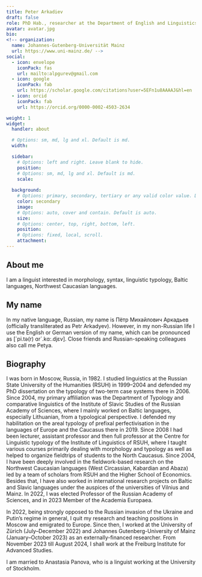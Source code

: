 ```yaml
---
title: Peter Arkadiev
draft: false
role: PhD Hab., researcher at the Department of English and Linguistics of the Johannes-Gutenberg-Universität Mainz
avatar: avatar.jpg
bio: 
<!-- organization:
  name: Johannes-Gutenberg-Universität Mainz
  url: https://www.uni-mainz.de/ -->
social:
  - icon: envelope
    iconPack: fas
    url: mailto:alpgurev@gmail.com
  - icon: google
    iconPack: fab
    url: https://scholar.google.com/citations?user=5EFn1u8AAAAJ&hl=en
  - icon: orcid
    iconPack: fab
    url: https://orcid.org/0000-0002-4503-2634

weight: 1
widget:
  handler: about

  # Options: sm, md, lg and xl. Default is md.
  width:

  sidebar:
    # Options: left and right. Leave blank to hide.
    position:
    # Options: sm, md, lg and xl. Default is md.
    scale:
  
  background:
    # Options: primary, secondary, tertiary or any valid color value. Default is primary.
    color: secondary
    image:
    # Options: auto, cover and contain. Default is auto.
    size:
    # Options: center, top, right, bottom, left.
    position:
    # Options: fixed, local, scroll.
    attachment: 
---
```


## About me

I am a linguist interested in morphology, syntax, linguistic typology, Baltic languages, Northwest Caucasian languages.

## My name

In my native language, Russian, my name is Пётр Михайлович Аркадьев (officially transliterated as Petr Arkadyev). However, in my non-Russian life I use the English or German version of my name, which can be pronounced as [´pi.tə(r) ɑr´.kɑ:.djɛv]. Close friends and Russian-speaking colleagues also call me Petya.

## Biography 

I was born in Moscow, Russia, in 1982. I studied linguistics at the Russian State University of the Humanities (RSUH) in 1999–2004 and defended my PhD dissertation on the typology of two-term case systems there in 2006. Since 2004, my primary affiliation was the Department of Typology and comparative linguistics of the Institute of Slavic Studies of the Russian Academy of Sciences, where I mainly worked on Baltic languages, especially Lithuanian, from a typological perspective. I defended my habilitation on the areal typology of prefixal perfectivisation in the languages of Europe and the Caucasus there in 2019. Since 2008 I had been lecturer, assistant professor and then full professor at the Centre for Linguistic typology of the Institute of Linguistics of RSUH, where I taught various courses primarily dealing with morphology and typology as well as helped to organize fieldtrips of students to the North Caucasus. Since 2004, I have been deeply involved in the fieldwork-based research on the Northwest Caucasian languages (West Circassian, Kabardian and Abaza) led by a team of scholars from RSUH and the Higher School of Economics. Besides that, I have also worked in international research projects on Baltic and Slavic languages under the auspices of the universities of Vilnius and Mainz. In 2022, I was elected Professor of the Russian Academy of Sciences, and in 2023 Member of the Academia Europaea.

In 2022, being strongly opposed to the Russian invasion of the Ukraine and Putin’s regime in general, I quit my research and teaching positions in Moscow and emigrated to Europe. Since then, I worked at the University of Zürich (July–December 2022) and Johannes Gutenberg-University of Mainz (January–October 2023) as an externally-financed researcher. From November 2023 till August 2024, I shall work at the Freiburg Institute for Advanced Studies.

I am married to Anastasia Panova, who is a linguist working at the University of Stockholm.
